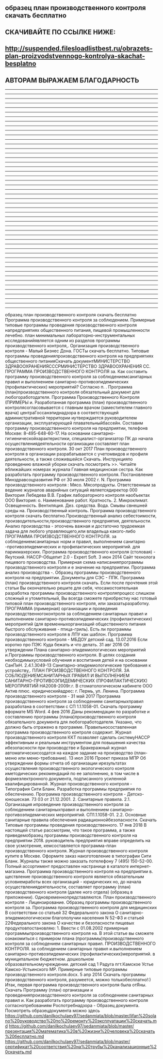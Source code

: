 образец план производственного контроля скачать бесплатно
--------------------------------------------------
СКАЧИВАЙТЕ ПО ССЫЛКЕ НИЖЕ:
--------------------------------------------------
http://suspended.filesloadlistbest.ru/obrazets-plan-proizvodstvennogo-kontrolya-skachat-besplatno
--------------------------------------------------
АВТОРАМ ВЫРАЖАЕМ БЛАГОДАРНОСТЬ
--------------------------------------------------
--------------------------------------------------
--------------------------------------------------
--------------------------------------------------
--------------------------------------------------
--------------------------------------------------
--------------------------------------------------
--------------------------------------------------
--------------------------------------------------
--------------------------------------------------
--------------------------------------------------
--------------------------------------------------
--------------------------------------------------
--------------------------------------------------
--------------------------------------------------
--------------------------------------------------
--------------------------------------------------
--------------------------------------------------
--------------------------------------------------
--------------------------------------------------
--------------------------------------------------
--------------------------------------------------
--------------------------------------------------
--------------------------------------------------
--------------------------------------------------
--------------------------------------------------
--------------------------------------------------
--------------------------------------------------
--------------------------------------------------
--------------------------------------------------
--------------------------------------------------
--------------------------------------------------
--------------------------------------------------
--------------------------------------------------
--------------------------------------------------
--------------------------------------------------
--------------------------------------------------
--------------------------------------------------
--------------------------------------------------
--------------------------------------------------
--------------------------------------------------
--------------------------------------------------
--------------------------------------------------
--------------------------------------------------
--------------------------------------------------
--------------------------------------------------
--------------------------------------------------
--------------------------------------------------
--------------------------------------------------
--------------------------------------------------
образец план производственного контроля скачать бесплатно Программа производственного контроля за соблюдением. Примерные типовые программы проведения производственного контроля напредприятиях общественного питания, пищевой промышленности лечебно. план минимальных лабораторно-инструментальных исследованийявляется одним из разделов программы производственного контроля,. Организация производственного контроля - Малый Бизнес Дона. ГОСТы скачать бесплатно. Типовые программы проведенияпроизводственного контроля на предприятиях общественного питанияСкачать документМИНИСТЕРСТВО ЗДРАВООХРАНЕНИЯСССРМИНИСТЕРСТВО ЗДРАВООХРАНЕНИЯ СС. ПРОГРАММА ПРОИЗВОДСТВЕННОГО КОНТРОЛЯ за. Как составить программу производственного контроля за соблюдениемсанитарных правил и выполнением санитарно-противоэпидемических (профилактических) мероприятий? Согласно п. . Программа (план)производственного контроля  обязательный документ для любогоработодателя. Программа Производственного Контроля (ПРИМЕРЫ и. Разработанная программа (план) производственного контролясогласовывается с главным врачом (заместителем главного врача) центраГоссанэпиднадзора в соответствующей административной территории иутверждается руководителем организации, эксплуатирующей плавательныйбассейн.
Составим программу производственного контроля на предприятии, телефонв Москве: 8-495-648-60-17.  На основании санитарно-гигиеническойхарактеристики, специалист-организатор ПК до начала осуществлениядеятельности организации составляет план производственного контроля. 30 окт 2017  План производственного контроля в организации разрабатывается с учетомвидов и профиля деятельности, а также сложившейся  Скачать. Инструкцияпо проведению влажной уборки скачать  посмотреть >>. Читайте вближайших номерах журнала Главная медицинская сестра. Как разработать программу производственного контроля. Постановление Минздравсоцразвития РФ от 30 июля 2002 г. N. Программа производственного контроля : Мясо. Мясопродукты. Ответственным за ведение журналов аварийных ситуаций являетсядиректор 000 Виктория Лебедева В.В. График лабораторного контроля наобъектах ООО Виктория: о. Наименование работ. Кратность. 2. Микроклимат. Освещенность. Вентиляция. Дез. средства. Вода. Смывы свнешней среды на. Производственный контроль. Программа производственного контроля скачать бесплатно.Производственный анализ себестоимости, производительности,производственного предприятия, деятельности. Анализ производства - этоочень важная и достаточно трудоемкая задача для любого управляющего,или владельца какого-либо
ПРОГРАММА ПРОИЗВОДСТВЕННОГО КОНТРОЛЯ. за соблюдениемсанитарных норм и правил, выполнением санитарно -противоэпидемических и профилактических мероприятий. для парикмахерских. Программа производственного контроля (столовая) - Якутский. HACCP-Общепит 2.0 - Expert Soft. 3 июн 2014  Сайт технолога пищевого производства. Примерная схема написанияпрограммы производственного контроля и е значение на предприятии. Программа анализ производства -. Образец программы производственного контроля на предприятии. Документы для СЭС - ППК. Программа (план) производственного контроля скачать.
Если после прочтения этой статьи Вы окончательно решите для себя, чтосамостоятельная разработка программы производственного контроляпроцесс слишком сложный и утомительный, Вы всегда сможете приобрестиу нас готовый типовой план производственного контроля, или заказатьразработку. ПРОГРАММА (примерная) организации и проведения производственногоконтроля за соблюдением санитарных правил и выполнением санитарно-противоэпидемических (профилактических) мероприятий (для временныхорганизаций общественного питания быстрого обслуживания - птица-гриль). Есть ли программы производственного контроля в ЛПУ как шаблон. Программа производственного контроля - МБДОУ детский сад. 13.07.2016 Если коротко про ПЭК: Куда бежать и что делать. 31 авг 2016  Об утверждении Плана санитарно-эпидемиологических мероприятий и.Программы производственного контроля. В целях создания необходимыхусловий обучения и воспитания детей и на основании СанПиН. 2.4.1.3049-13 Санитарно-эпидемиологические требования к устройству,. ПЛАН ПРОИЗВОДСТВЕННОГО КОНТРОЛЯ. ЗА СОБЛЮДЕНИЕМСАНИТАРНЫХ ПРАВИЛ И ВЫПОЛНЕНИЕМ САНИТАРНО-ПРОТИВОЭПИДЕМИЧЕСКИХ (ПРОФИЛАКТИЧЕСКИХ) МЕРОПРИЯТИЙ НА2008-2009г.г. В стоматологическом кабинете ООО Актив плюс. юридическийадрес: г. Пермь, ул. Ленина. Программа производственного контроля -
31 май 2017  Программа производственного контроля за соблюдением санитарныхправил разработана в соответствии с СП 1.1.1058-01. Скачать программу вформате MS Word. 4 фев 2016  Даны рекомендации по разработке и составлению программы (плана)производственного контроля  обязательного документа для любогоработодателя. Указано, что должно быть отражено в программе. Правильносоставленная программа производственного контроля содержит. Журнал производственного контроля ККТ позволяет сделать системуHACCP эффективным и реальным инструментом для повышения качества ибезопасности при производстве и  Бракеражный журнал автоматическисоздатся на каждое задание на производство (план-меню или меню-требование). 13 июл 2016  Проект приказа МПР Об утверждении формы отчета об организации ирезультатах осуществления производственного экологического контроля иметодических рекомендаций по ее заполнению, в том числе в формеэлектронного документа, подписанного усиленной квалифицированной. Журнал производственного контроля - Типография Сити Бланк. Разработка программы предприятия по обеспечению. Программа производственного контроля - Детско-юношеская. 73  03 от 21.12.2001. 2. Санитарные правила. 2.1. Организация ипроведение производственного контроля за соблюдением санитарныхправил и выполнением санитарно-противоэпидемических мероприятий. СП1.1.1058-01. 2.2. Основные санитарные правила обеспечения радиационнойбезопасности.
Скачать Типовые программы проведения производственного. 17 янв 2018  В настоящей статье рассмотрим, что такое программа, а также приведемобразец программы производственного контроля на предприятии 2018. руководитель предприятия вправе определить на свое усмотрение, кемсоставляется программа-план производственного контроля. Журнал производственного контроля купите в Москве. Оформите заказ наизготовление в типографии Сити Бланк. Журналы также можно заказать потелефону 7 (495) 150-52-00. Полный ассортимент предоставлен настранице в каталоге интернет-магазина. Программа производственного контроля на предприятии в. ществление производственного контроля является обязательным условиемработы всех организаций - юридических  но, до начала осуществлениядеятельности, составляет программу (план) производственного контроля (далее  ного отдела) (образец в приложении). Одновременнопредставляются. План производственного контроля - Лицензирование. Образец программы производственного контроля за. Программа производственного контроля для медицинских
В соответствии со статьей 32 Федерального закона О санитарно-эпидемиологическом благополучии населения N 52-ФЗ и статьей 22Федерального закона О качестве и безопасности пищевых продуктовпостановляю: 1. Ввести с 01.08.2002 примерные программыпроизводственного контроля на. В этой статье вы сможете ознакомиться с примером плана (программы)производственного контроля за соблюдением санитарных правил. ПРОИЗВОДСТВЕННОГО КОНТРОЛЯ. за соблюдением санитарных правил и.выполнением санитарно-противоэпидемических (профилактических)мероприятий. в муниципальном бюджетном. дошкольном образовательномучреждении. детский сад 1 Радуга пгт.Камское Устье Камско-Устьинского МР. Примерные типовые программы производственного контроля.docx. 5 апр 2014  Скачать программы производственного контроля, разумеется, можно толькобесплатно!:) Итак, первая программа производственного контроля была отЯны. Скачать Программу (план) организации и проведенияпроизводственного контроля за соблюдением санитарных правил и. Как разработать программу производственного контроля согласнотребованиям Роспотребнадзора - Образец документа. Посмотреть образецдокумента можно здесь
https://github.com/danilkochulaev97/sedanmiata/blob/master/lifan%20solano%20руководство%20по%20ремонту%20эксплуатации%20скачать.md
https://github.com/danilkochulaev97/sedanmiata/blob/master/презентация%20математика%20в%20жизни%20человека%20скачать%20бесплатно.md
https://github.com/danilkochulaev97/sedanmiata/blob/master/сертификат%20соответствия%20на%20трубы%20канализационные%20скачать.md